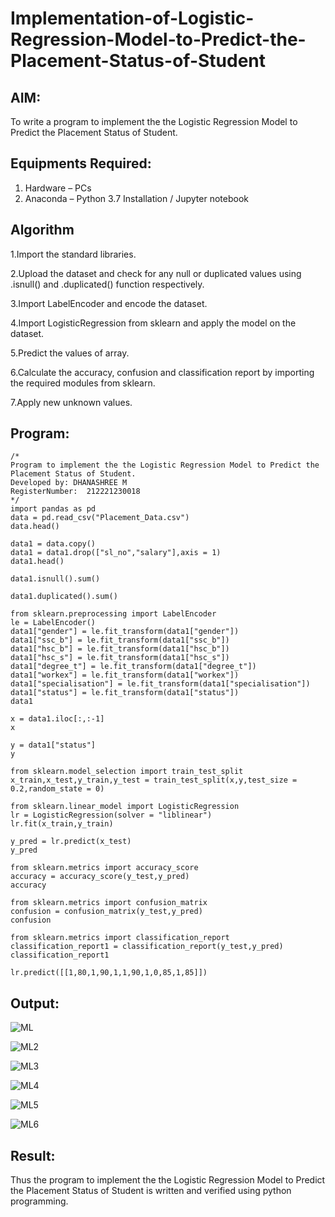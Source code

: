 # Implementation-of-Logistic-Regression-Model-to-Predict-the-Placement-Status-of-Student

## AIM:
To write a program to implement the the Logistic Regression Model to Predict the Placement Status of Student.

## Equipments Required:
1. Hardware – PCs
2. Anaconda – Python 3.7 Installation / Jupyter notebook

## Algorithm
1.Import the standard libraries.

2.Upload the dataset and check for any null or duplicated values using .isnull() and .duplicated() function respectively.

3.Import LabelEncoder and encode the dataset.

4.Import LogisticRegression from sklearn and apply the model on the dataset.

5.Predict the values of array.

6.Calculate the accuracy, confusion and classification report by importing the required modules from sklearn.

7.Apply new unknown values.

## Program:
```
/*
Program to implement the the Logistic Regression Model to Predict the Placement Status of Student.
Developed by: DHANASHREE M
RegisterNumber:  212221230018
*/
import pandas as pd
data = pd.read_csv("Placement_Data.csv")
data.head()

data1 = data.copy()
data1 = data1.drop(["sl_no","salary"],axis = 1)
data1.head()

data1.isnull().sum()

data1.duplicated().sum()

from sklearn.preprocessing import LabelEncoder
le = LabelEncoder()
data1["gender"] = le.fit_transform(data1["gender"])
data1["ssc_b"] = le.fit_transform(data1["ssc_b"])
data1["hsc_b"] = le.fit_transform(data1["hsc_b"])
data1["hsc_s"] = le.fit_transform(data1["hsc_s"])
data1["degree_t"] = le.fit_transform(data1["degree_t"])
data1["workex"] = le.fit_transform(data1["workex"])
data1["specialisation"] = le.fit_transform(data1["specialisation"])
data1["status"] = le.fit_transform(data1["status"])
data1

x = data1.iloc[:,:-1]
x

y = data1["status"]
y

from sklearn.model_selection import train_test_split
x_train,x_test,y_train,y_test = train_test_split(x,y,test_size = 0.2,random_state = 0)

from sklearn.linear_model import LogisticRegression
lr = LogisticRegression(solver = "liblinear")
lr.fit(x_train,y_train)

y_pred = lr.predict(x_test)
y_pred

from sklearn.metrics import accuracy_score
accuracy = accuracy_score(y_test,y_pred)
accuracy

from sklearn.metrics import confusion_matrix
confusion = confusion_matrix(y_test,y_pred)
confusion

from sklearn.metrics import classification_report
classification_report1 = classification_report(y_test,y_pred)
classification_report1

lr.predict([[1,80,1,90,1,1,90,1,0,85,1,85]])
```

## Output:
![ML](https://user-images.githubusercontent.com/94165415/203595875-e55a3421-d25e-48f9-8438-92a89e2870b1.png)

![ML2](https://user-images.githubusercontent.com/94165415/203595967-d2ec3bcb-e678-4f93-a5ac-388b51bfae6e.png)

![ML3](https://user-images.githubusercontent.com/94165415/203596079-986a74b4-3733-42f7-8d42-ce0ab2c74341.png)

![ML4](https://user-images.githubusercontent.com/94165415/203596190-6a76b672-1979-4b1d-ac9b-3a6627a51162.png)

![ML5](https://user-images.githubusercontent.com/94165415/203596335-ace4622c-e2c1-43df-b4d4-52d5991d8530.png)

![ML6](https://user-images.githubusercontent.com/94165415/203598644-3a2f24b0-08d2-4eed-a833-c14647145688.png)

## Result:
Thus the program to implement the the Logistic Regression Model to Predict the Placement Status of Student is written and verified using python programming.

